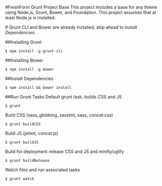 #FreshForm Grunt Project Base
This project includes a base for any theme using Node.js, Grunt, Bower, and Foundation. This project assumes that at least Node.js is installed.

If Grunt CLI and Bower are already installed, skip ahead to _Install Dependencies_.

##Installing Grunt
```
$ npm install -g grunt-cli
```

##Installing Bower
```
$ npm install -g bower
```

##Install Dependencies
```
$ npm install && bower install
```

##Run Grunt Tasks
Default grunt task, builds CSS and JS

```
$ grunt
```

Build CSS (sass_globbing, sasslint, sass, concat:css)

```
$ grunt buildCSS
```

Build JS (jshint, concat:js)

```
$ grunt buildJS
```

Build for deployment release CSS and JS and minify/uglify

```
$ grunt buildRelease
```

Watch files and run associated tasks

```
$ grunt watch
```

